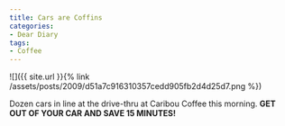 ```yaml
---
title: Cars are Coffins
categories:
- Dear Diary
tags:
- Coffee
---
```


![]({{ site.url }}{% link /assets/posts/2009/d51a7c916310357cedd905fb2d4d25d7.png %})
  



Dozen cars in line at the drive-thru at Caribou Coffee this morning. **GET OUT OF YOUR CAR AND SAVE 15 MINUTES!**
